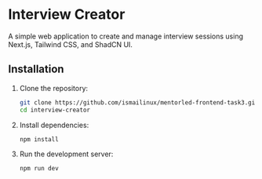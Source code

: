 # Interview Creator

A simple web application to create and manage interview sessions using Next.js, Tailwind CSS, and ShadCN UI.

## Installation
1. Clone the repository:
   ```bash
   git clone https://github.com/ismailinux/mentorled-frontend-task3.git
   cd interview-creator

2. Install dependencies: 
   ```bash
   npm install

3. Run the development server:
   ```bash
   npm run dev     